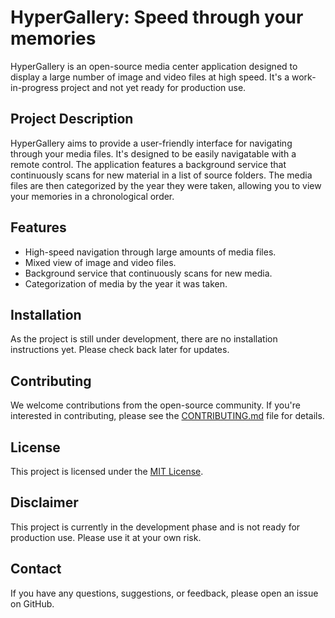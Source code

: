 # HyperGallery: Speed through your memories

HyperGallery is an open-source media center application designed to display a large number of image and video files at high speed. It's a work-in-progress project and not yet ready for production use.

## Project Description

HyperGallery aims to provide a user-friendly interface for navigating through your media files. It's designed to be easily navigatable with a remote control. The application features a background service that continuously scans for new material in a list of source folders. The media files are then categorized by the year they were taken, allowing you to view your memories in a chronological order.

## Features

- High-speed navigation through large amounts of media files.
- Mixed view of image and video files.
- Background service that continuously scans for new media.
- Categorization of media by the year it was taken.

## Installation

As the project is still under development, there are no installation instructions yet. Please check back later for updates.

## Contributing

We welcome contributions from the open-source community. If you're interested in contributing, please see the [CONTRIBUTING.md](CONTRIBUTING.md) file for details.

## License

This project is licensed under the [MIT License](LICENSE).

## Disclaimer

This project is currently in the development phase and is not ready for production use. Please use it at your own risk.

## Contact

If you have any questions, suggestions, or feedback, please open an issue on GitHub.
